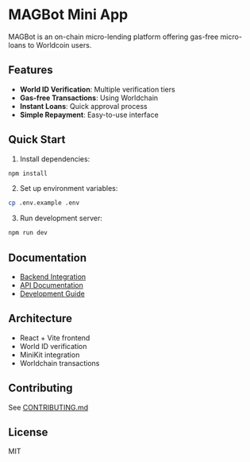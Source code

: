 # MAGBot Mini App

MAGBot is an on-chain micro-lending platform offering gas-free micro-loans to Worldcoin users.

## Features

- **World ID Verification**: Multiple verification tiers
- **Gas-free Transactions**: Using Worldchain
- **Instant Loans**: Quick approval process
- **Simple Repayment**: Easy-to-use interface

## Quick Start

1. Install dependencies:
```bash
npm install
```

2. Set up environment variables:
```bash
cp .env.example .env
```

3. Run development server:
```bash
npm run dev
```

## Documentation

- [Backend Integration](./docs/BACKEND_INTEGRATION.md)
- [API Documentation](./docs/API.md)
- [Development Guide](./docs/DEVELOPMENT.md)

## Architecture

- React + Vite frontend
- World ID verification
- MiniKit integration
- Worldchain transactions

## Contributing

See [CONTRIBUTING.md](./docs/CONTRIBUTING.md)

## License

MIT